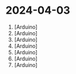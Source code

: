 # 2024-04-03

1. [](https://github.comundefined "Life on a 8x8 matrix using the Maxim MAX7219 driver") [Arduino]
2. [](https://github.comundefined "Amo + Arduino = Arduimo") [Arduino]
3. [](https://github.comundefined "") [Arduino]
4. [](https://github.comundefined "Bakelite Rebuild that can be programmed with decade specific 'Radio Days'") [Arduino]
5. [](https://github.comundefined "Example file to blink the LED on an Arduino") [Arduino]
6. [](https://github.comundefined "Arduino firmware for the single colour 220v lampheart project.") [Arduino]
7. [](https://github.comundefined "") [Arduino]
